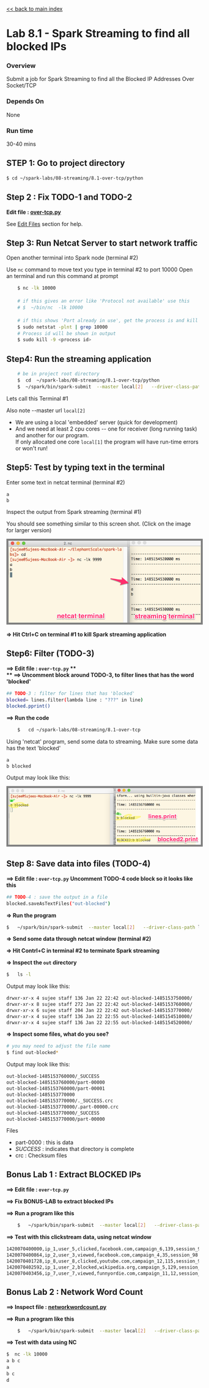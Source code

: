 <link rel='stylesheet' href='../../assets/css/main.css'/>

[<< back to main index](../../README.md)

Lab 8.1 - Spark Streaming to find all blocked IPs
=================================================

### Overview
Submit a job for Spark Streaming to find all the Blocked IP Addresses Over Socket/TCP

### Depends On
None

### Run time
30-40 mins


## STEP 1: Go to project directory
```bash
$ cd ~/spark-labs/08-streaming/8.1-over-tcp/python
```

## Step 2 : Fix TODO-1 and TODO-2
**Edit file : [over-tcp.py](over-tcp.py)**  

See [Edit Files](../../edit-files.md) section for help.

## Step 3: Run Netcat Server to start network traffic

Open another terminal into Spark node (terminal #2)

Use `nc` command to move text you type in terminal #2 to port 10000
Open an terminal and run this command at prompt

```bash
    $ nc -lk 10000

    # if this gives an error like 'Protocol not available' use this
    # $  ~/bin/nc  -lk 10000
    
    # if this shows 'Port already in use', get the process is and kill the process
    $ sudo netstat -plnt | grep 10000
    # Process id will be shown in output
    $ sudo kill -9 <process id>
```

## Step4: Run the streaming application

```bash
    # be in project root directory
    $  cd  ~/spark-labs/08-streaming/8.1-over-tcp/python
    $  ~/spark/bin/spark-submit  --master local[2]   --driver-class-path logging/ over-tcp.py
```

Lets call this Terminal #1

Also note --master url `local[2]`
* We are using a local 'embedded' server  (quick for development)
* And we need at least 2 cpu cores -- one for receiver (long running task) and another for our program.  
If only allocated one core `local[1]`  the program will have run-time errors or won't run!

## Step5:  Test by typing text in the terminal

Enter some text in netcat terminal (terminal #2)

```
a
b
```

Inspect the output from Spark streaming (terminal #1)

You should see something similar to this screen shot.
(Click on the image for larger version)   

<a href="../../assets/images/8.1a.png"><img src="../../assets/images/8.1a.png" style="border: 5px solid grey; max-width:100%;"/></a>

**=>  Hit Ctrl+C  on terminal #1 to kill Spark streaming application**

## Step6: Filter (TODO-3)
**==>  Edit file :  `over-tcp.py`  **  
** ==> Uncomment block around TODO-3, to filter lines that has the word 'blocked'**

```bash
## TODO-3 : filter for lines that has 'blocked'
blocked= lines.filter(lambda line : "???" in line)
blocked.pprint()
```
**==> Run the code**

```bash
    $   cd ~/spark-labs/08-streaming/8.1-over-tcp  
```

Using 'netcat' program, send some data to streaming.  Make sure some data has the text 'blocked'

```console
a
b blocked
```

Output may look like this:

<a href="../../assets/images/8.1b"><img src="../../assets/images/8.1b.png" style="border: 5px solid grey; max-width:100%;"/></a>

## Step 8: Save data into files (TODO-4)

**==> Edit file : `over-tcp.py`**
**Uncomment TODO-4 code block so it looks like this**

```bash
## TODO-4 : save the output in a file
blocked.saveAsTextFiles("out-blocked")
```

**=> Run the program**
```bash
$   ~/spark/bin/spark-submit  --master local[2]   --driver-class-path logging/  over-tcp.py
```

**=> Send some data through netcat window (terminal #2)**

**=> Hit Contrl+C in terminal #2 to terminate Spark streaming**

**=> Inspect the `out` directory**

```bash
$   ls -l
```

Output may look like this:

```console
drwxr-xr-x 4 sujee staff 136 Jan 22 22:42 out-blocked-1485153750000/
drwxr-xr-x 8 sujee staff 272 Jan 22 22:42 out-blocked-1485153760000/
drwxr-xr-x 6 sujee staff 204 Jan 22 22:42 out-blocked-1485153770000/
drwxr-xr-x 4 sujee staff 136 Jan 22 22:55 out-blocked-1485154510000/
drwxr-xr-x 4 sujee staff 136 Jan 22 22:55 out-blocked-1485154520000/
```

**=> Inspect some files, what do you see?**

```bash
# you may need to adjust the file name
$ find out-blocked*
```

Output may look like this:

```console
out-blocked-1485153760000/_SUCCESS
out-blocked-1485153760000/part-00000
out-blocked-1485153760000/part-00001
out-blocked-1485153770000
out-blocked-1485153770000/._SUCCESS.crc
out-blocked-1485153770000/.part-00000.crc
out-blocked-1485153770000/_SUCCESS
out-blocked-1485153770000/part-00000
```

Files
* part-0000 : this is data
* _SUCCESS_ : indicates that directory is complete
* crc : Checksum files

## Bonus Lab  1 : Extract BLOCKED IPs
**==> Edit file :  `over-tcp.py`**  

**==> Fix BONUS-LAB to extract blocked IPs**

**==> Run a program like this**

```bash
    $   ~/spark/bin/spark-submit  --master local[2]   --driver-class-path logging/  over-tcp.py
```

**==> Test with this clickstream data, using netcat window**

```
1420070400000,ip_1,user_5,clicked,facebook.com,campaign_6,139,session_98
1420070400864,ip_2,user_3,viewed,facebook.com,campaign_4,35,session_98
1420070401728,ip_8,user_8,clicked,youtube.com,campaign_12,115,session_92
1420070402592,ip_1,user_2,blocked,wikipedia.org,campaign_5,129,session_91
1420070403456,ip_7,user_7,viewed,funnyordie.com,campaign_11,12,session_13
```

## Bonus Lab  2 : Network Word Count
**==> Inspect file : [networkwordcount.py](networkwordcount.py)**

**==> Run a program like this**
```bash
    $   ~/spark/bin/spark-submit  --master local[2]   --driver-class-path logging/  networkwordcount.py
```

**==> Test with data using NC**
```bash
$  nc -lk 10000
a b c
a
b c
d
```
